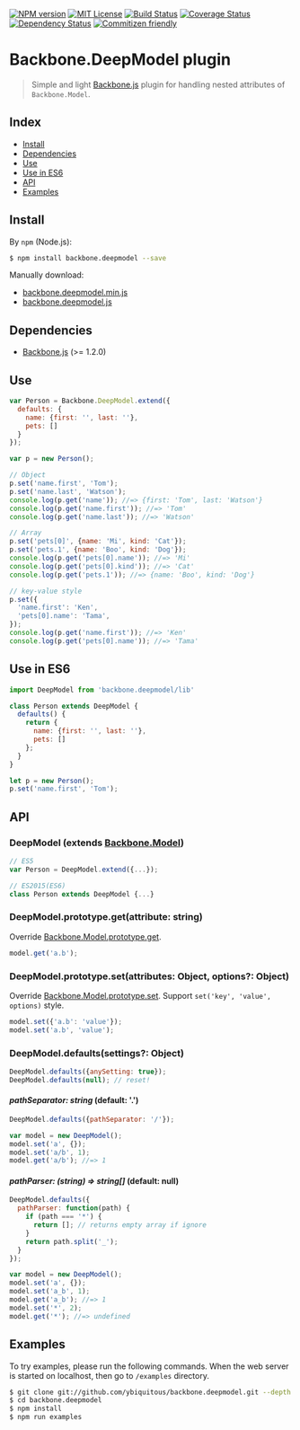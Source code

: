 [![NPM version][npm-version-image]][npm-url]
[![MIT License][license-image]][license-url]
[![Build Status][travis-image]][travis-url]
[![Coverage Status][coverage-image]][coverage-url]
[![Dependency Status][dependency-image]][dependency-url]
[![Commitizen friendly][commitizen-image]][commitizen-url]

# Backbone.DeepModel plugin

> Simple and light [Backbone.js](http://backbonejs.org/) plugin for handling nested attributes of `Backbone.Model`.

## Index

- [Install](#install)
- [Dependencies](#dependencies)
- [Use](#use)
- [Use in ES6](#use-in-es6)
- [API](#api)
- [Examples](#examples)

## Install

By `npm` (Node.js):

```sh
$ npm install backbone.deepmodel --save
```

Manually download:

- [backbone.deepmodel.min.js](dist/backbone.deepmodel.min.js)
- [backbone.deepmodel.js](dist/backbone.deepmodel.js)

## Dependencies

- [Backbone.js](http://backbonejs.org/) (>= 1.2.0)

## Use

```js
var Person = Backbone.DeepModel.extend({
  defaults: {
    name: {first: '', last: ''},
    pets: []
  }
});

var p = new Person();

// Object
p.set('name.first', 'Tom');
p.set('name.last', 'Watson');
console.log(p.get('name')); //=> {first: 'Tom', last: 'Watson'}
console.log(p.get('name.first')); //=> 'Tom'
console.log(p.get('name.last')); //=> 'Watson'

// Array
p.set('pets[0]', {name: 'Mi', kind: 'Cat'});
p.set('pets.1', {name: 'Boo', kind: 'Dog'});
console.log(p.get('pets[0].name')); //=> 'Mi'
console.log(p.get('pets[0].kind')); //=> 'Cat'
console.log(p.get('pets.1')); //=> {name: 'Boo', kind: 'Dog'}

// key-value style
p.set({
  'name.first': 'Ken',
  'pets[0].name': 'Tama',
});
console.log(p.get('name.first')); //=> 'Ken'
console.log(p.get('pets[0].name')); //=> 'Tama'
```

## Use in ES6

```js
import DeepModel from 'backbone.deepmodel/lib'

class Person extends DeepModel {
  defaults() {
    return {
      name: {first: '', last: ''},
      pets: []
    };
  }
}

let p = new Person();
p.set('name.first', 'Tom');
```

## API

### DeepModel (extends [Backbone.Model](http://backbonejs.org/#Model))

```js
// ES5
var Person = DeepModel.extend({...});

// ES2015(ES6)
class Person extends DeepModel {...}
```

### DeepModel.prototype.get(attribute: string)

Override [Backbone.Model.prototype.get](http://backbonejs.org/#Model-get).

```js
model.get('a.b');
```

### DeepModel.prototype.set(attributes: Object, options?: Object)

Override [Backbone.Model.prototype.set](http://backbonejs.org/#Model-set).
Support `set('key', 'value', options)` style.

```js
model.set({'a.b': 'value'});
model.set('a.b', 'value');
```

### DeepModel.defaults(settings?: Object)

```js
DeepModel.defaults({anySetting: true});
DeepModel.defaults(null); // reset!
```

#### _pathSeparator: string_ (default: '.')

```js
DeepModel.defaults({pathSeparator: '/'});

var model = new DeepModel();
model.set('a', {});
model.set('a/b', 1);
model.get('a/b'); //=> 1
```

#### _pathParser: (string) => string[]_ (default: null)

```js
DeepModel.defaults({
  pathParser: function(path) {
    if (path === '*') {
      return []; // returns empty array if ignore
    }
    return path.split('_');
  }
});

var model = new DeepModel();
model.set('a', {});
model.set('a_b', 1);
model.get('a_b'); //=> 1
model.set('*', 2);
model.get('*'); //=> undefined
```

## Examples

To try examples, please run the following commands.
When the web server is started on localhost, then go to `/examples` directory.

```sh
$ git clone git://github.com/ybiquitous/backbone.deepmodel.git --depth 1
$ cd backbone.deepmodel
$ npm install
$ npm run examples
```


[license-image]: https://img.shields.io/badge/license-MIT-blue.svg
[license-url]: LICENSE

[npm-url]: https://npmjs.org/package/backbone.deepmodel
[npm-version-image]: https://img.shields.io/npm/v/backbone.deepmodel.svg
[npm-downloads-image]: https://img.shields.io/npm/dm/backbone.deepmodel.svg

[travis-url]: https://travis-ci.org/ybiquitous/backbone.deepmodel
[travis-image]: https://img.shields.io/travis/ybiquitous/backbone.deepmodel.svg

[coverage-url]: https://coveralls.io/github/ybiquitous/backbone.deepmodel
[coverage-image]: https://img.shields.io/coveralls/ybiquitous/backbone.deepmodel.svg

[dependency-url]: https://david-dm.org/ybiquitous/backbone.deepmodel
[dependency-image]: https://img.shields.io/david/ybiquitous/backbone.deepmodel.svg
[dev-dependency-url]: https://david-dm.org/ybiquitous/backbone.deepmodel#info=devDependencies
[dev-dependency-image]: https://img.shields.io/david/dev/ybiquitous/backbone.deepmodel.svg

[commitizen-url]: http://commitizen.github.io/cz-cli/
[commitizen-image]: https://img.shields.io/badge/commitizen-friendly-brightgreen.svg

